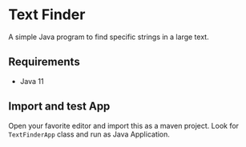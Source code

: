 # Text Finder

A simple Java program to find specific strings in a large text.

## Requirements

- Java 11

## Import and test App

Open your favorite editor and import this as a maven project. Look for `TextFinderApp` class and run as Java Application.